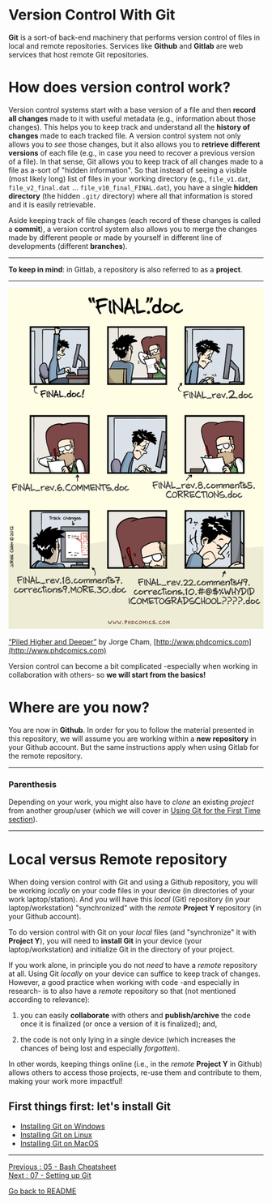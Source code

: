 # Version Control With Git

**Git** is a sort-of back-end machinery that performs version control of files in local and remote repositories. Services like **Github** and **Gitlab** are web services that host remote Git repositories.

# How does version control work?

Version control systems start with a base version of a file and then **record all changes** made to it with useful metadata (e.g., information about those changes). This helps you to keep track and understand all the **history of changes** made to each tracked file. A version control system not only allows you to *see* those changes, but it also allows you to **retrieve different versions** of each file (e.g., in case you need to recover a previous version of a file). In that sense, Git allows you to keep track of all changes made to a file as a-sort of "hidden information". So that instead of seeing a visible (most likely long) list of files in your working directory (e.g., `file_v1.dat`, `file_v2_final.dat` ... `file_v10_final_FINAL.dat`), you have a single **hidden directory** (the hidden `.git/` directory) where all that information is stored and it is easily retrievable. 

Aside keeping track of file changes (each record of these changes is called a **commit**), a version control system also allows you to merge the changes made by different people or made by yourself in different line of developments (different **branches**).  

___________________
**To keep in mind**: in Gitlab, a repository is also referred to as a **project**.
___________________

![phd101212s](uploads/ffe2570f8caf6fae8955deb353a0dc0c/phd101212s.gif)

[“Piled Higher and Deeper”](http://phdcomics.com/comics/archive.php?comicid=1531) by Jorge Cham, [http://www.phdcomics.com](http://www.phdcomics.com)

Version control can become a bit complicated -especially when working in collaboration with others- so **we will start from the basics!**

# Where are you now?

You are now in **Github**. In order for you to follow the material presented in this repository, we will assume you are working within a **new repository** in your Github account. But the same instructions apply when using Gitlab for the remote repository.

_____________________________________________________________
### Parenthesis

Depending on your work, you might also have to *clone* an existing *project* from another group/user (which we will cover in [Using Git for the First Time section](https://github.com/HeatherAn/recommended-coding-practices/blob/main/08-Using-Git-for-the-First-Time.md)).
____________________________________________________________

# Local versus Remote repository

When doing version control with Git and using a Github repository, you will be working *locally* on your code files in your device (in directories of your work laptop/station). And you will have this *local* (Git) repository (in your laptop/workstation) "synchronized" with the *remote* **Project Y** repository (in your Github account).

To do version control with Git on your *local* files (and "synchronize" it with **Project Y**), you will need to **install Git** in your device (your laptop/workstation) and initialize Git in the directory of your project.  

If you work alone, in principle you do not *need* to have a *remote* repository at all. Using Git *locally* on your device can suffice to keep track of changes. However, a good practice when working with code -and especially in research- is to also have a *remote* repository so that (not mentioned according to relevance):

1) you can easily **collaborate** with others and **publish/archive** the code once it is finalized (or once a version of it is finalized); and,  

2) the code is not only lying in a single device (which increases the chances of being lost and especially *forgotten*).  

In other words, keeping things online (i.e., in the *remote* **Project Y** in Github) allows others to access those projects, re-use them and contribute to them, making your work more impactful!


## First things first: let's install Git  

* [Installing Git on Windows](https://github.com/HeatherAn/installations-instructions/blob/main/Install-Git-on-Windows.md)
* [Installing Git on Linux](https://github.com/HeatherAn/installations-instructions/blob/main/Install-Git-on-Linux.md)
* [Installing Git on MacOS](https://github.com/HeatherAn/installations-instructions/blob/main/Install-Git-on-MacOS.md)


________________________

[Previous : 05 - Bash Cheatsheet](https://github.com/HeatherAn/recommended-coding-practices/blob/main/05-Bash-Cheatsheet.md)  
[Next : 07 - Setting up Git](https://github.com/HeatherAn/recommended-coding-practices/blob/main/07-Setting-Up-Git.md)

[Go back to README](https://github.com/HeatherAn/recommended-coding-practices#readme)
